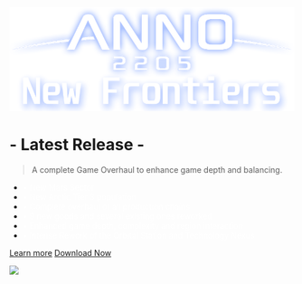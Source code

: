 ![logo](../_media/2205_newfrontiers_logo.png)

# - Latest Release -

> <span style='color: var(--theme-color);'>A complete Game Overhaul to enhance game depth and balancing.</span>


- <span style='color: white;'>&#x2022; New Mars Sector</span>
- <span style='color: white;'>&#x2022; New Arctic Tier 3 population</span>
- <span style='color: white;'>&#x2022; Complete overhaul of all production chains</span>
- <span style='color: white;'>&#x2022; 9 new goods and several existing ones reworked</span>
- <span style='color: white;'>&#x2022; Enhanced game depth, complexity and region interaction</span>
- <span style='color: white;'>&#x2022; Intense Rework of the Orbital Station and Technology Nexus</span>

[Learn more](/en/Anno2205/Anno2205NewFrontiers.md)
[Download Now](https://github.com/Taludas/Anno2205-NewFrontiers/releases/latest/download/Anno2205_NewFrontiers.zip)

<!-- background image -->

![](_media/bg.png)
